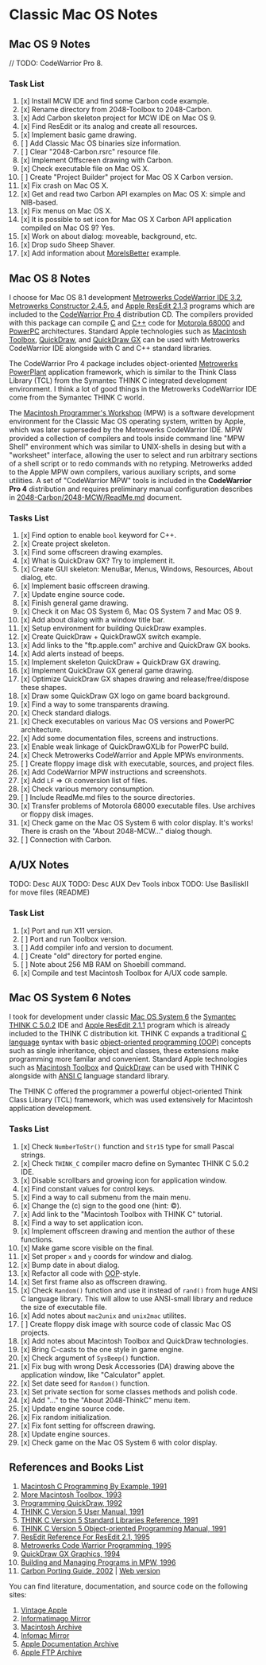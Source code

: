 Classic Mac OS Notes
====================

## Mac OS 9 Notes

// TODO: CodeWarrior Pro 8.

### Task List

1. [x] Install MCW IDE and find some Carbon code example.
2. [x] Rename directory from 2048-Toolbox to 2048-Carbon.
3. [x] Add Carbon skeleton project for MCW IDE on Mac OS 9.
4. [x] Find ResEdit or its analog and create all resources.
5. [x] Implement basic game drawing.
6. [ ] Add Classic Mac OS binaries size information.
7. [ ] Clear "2048-Carbon.rsrc" resource file.
8. [x] Implement Offscreen drawing with Carbon.
9. [x] Check executable file on Mac OS X.
10. [ ] Create "Project Builder" project for Mac OS X Carbon version.
11. [x] Fix crash on Mac OS X.
12. [x] Get and read two Carbon API examples on Mac OS X: simple and NIB-based.
13. [x] Fix menus on Mac OS X.
14. [x] It is possible to set icon for Mac OS X Carbon API application compiled on Mac OS 9? Yes.
15. [x] Work on about dialog: moveable, background, etc.
16. [x] Drop sudo Sheep Shaver.
17. [x] Add information about [MoreIsBetter](http://mirror.informatimago.com/next/developer.apple.com/samplecode/MoreIsBetter/index.html) example.

## Mac OS 8 Notes

I choose for Mac OS 8.1 development [Metrowerks CodeWarrior IDE 3.2](https://en.wikipedia.org/wiki/CodeWarrior), [Metrowerks Constructor 2.4.5](https://en.wikipedia.org/wiki/PowerPlant), and [Apple ResEdit 2.1.3](https://en.wikipedia.org/wiki/ResEdit) programs which are included to the [CodeWarrior Pro 4](https://macintoshgarden.org/apps/codewarrior-pro-4) distribution CD. The compilers provided with this package can compile [С](https://en.wikipedia.org/wiki/C_(programming_language)) and [C++](https://en.wikipedia.org/wiki/C%2B%2B) code for [Motorola 68000](https://en.wikipedia.org/wiki/Motorola_68000) and [PowerPC](https://en.wikipedia.org/wiki/PowerPC) architectures. Standard Apple technologies such as [Macintosh Toolbox](https://en.wikipedia.org/wiki/Macintosh_Toolbox), [QuickDraw](https://en.wikipedia.org/wiki/QuickDraw), and [QuickDraw GX](https://en.wikipedia.org/wiki/QuickDraw_GX) can be used with Metrowerks CodeWarrior IDE alongside with C and C++ standard libraries.

The CodeWarrior Pro 4 package includes object-oriented [Metrowerks PowerPlant](https://en.wikipedia.org/wiki/PowerPlant) application framework, which is similar to the Think Class Library (TCL) from the Symantec THINK C integrated development environment. I think a lot of good things in the Metrowerks CodeWarrior IDE come from the Symantec THINK C world.

The [Macintosh Programmer's Workshop](https://en.wikipedia.org/wiki/Macintosh_Programmer%27s_Workshop) (MPW) is a software development environment for the Classic Mac OS operating system, written by Apple, which was later superseded by the Metrowerks CodeWarrior IDE. MPW provided a collection of compilers and tools inside command line "MPW Shell" environment which was similar to UNIX-shells in desing but with a "worksheet" interface, allowing the user to select and run arbitrary sections of a shell script or to redo commands with no retyping. Metrowerks added to the Apple MPW own compilers, various auxiliary scripts, and some utilities. A set of "CodeWarrior MPW" tools is included in the **CodeWarrior Pro 4** distribution and requires preliminary manual configuration describes in [2048-Carbon/2048-MCW/ReadMe.md](../2048-Carbon/2048-MCW/ReadMe.md) document.

### Tasks List

1. [x] Find option to enable `bool` keyword for C++.
2. [x] Create project skeleton.
3. [x] Find some offscreen drawing examples.
4. [x] What is QuickDraw GX? Try to implement it.
5. [x] Create GUI skeleton: MenuBar, Menus, Windows, Resources, About dialog, etc.
6. [x] Implement basic offscreen drawing.
7. [x] Update engine source code.
8. [x] Finish general game drawing.
9. [x] Check it on Mac OS System 6, Mac OS System 7 and Mac OS 9.
10. [x] Add about dialog with a window title bar.
11. [x] Setup environment for building QuickDraw examples.
12. [x] Create QuickDraw + QuickDrawGX switch example.
13. [x] Add links to the "ftp.apple.com" archive and QuickDraw GX books.
14. [x] Add alerts instead of beeps.
15. [x] Implement skeleton QuickDraw + QuickDraw GX drawing.
16. [x] Implement QuickDraw GX general game drawing.
17. [x] Optimize QuickDraw GX shapes drawing and release/free/dispose these shapes.
18. [x] Draw some QuickDraw GX logo on game board background.
19. [x] Find a way to some transparents drawing.
20. [x] Check standard dialogs.
21. [x] Check executables on various Mac OS versions and PowerPC architecture.
22. [x] Add some documentation files, screens and instructions.
23. [x] Enable weak linkage of QuickDrawGXLib for PowerPC build.
24. [x] Check Metrowerks CodeWarrior and Apple MPWs environments.
25. [ ] Create floppy image disk with executable, sources, and project files.
26. [x] Add CodeWarrior MPW instructions and screenshots.
27. [x] Add `LF` => `CR` conversion list of files.
28. [x] Check various memory consumption.
29. [ ] Include ReadMe.md files to the source directories.
30. [x] Transfer problems of Motorola 68000 executable files. Use archives or floppy disk images.
31. [x] Check game on the Mac OS System 6 with color display. It's works! There is crash on the "About 2048-MCW..." dialog though.
32. [ ] Connection with Carbon.

## A/UX Notes

TODO: Desc AUX
TODO: Desc AUX Dev Tools inbox
TODO: Use BasiliskII for move files (README)

### Task List

1. [x] Port and run X11 version.
2. [ ] Port and run Toolbox version.
3. [ ] Add compiler info and version to document.
4. [ ] Create "old" directory for ported engine.
5. [ ] Note about 256 MB RAM on Shoebill command.
6. [x] Compile and test Macintosh Toolbox for A/UX code sample.

## Mac OS System 6 Notes

I took for development under classic [Mac OS System 6](https://en.wikipedia.org/wiki/System_6) the [Symantec THINK C 5.0.2](https://en.wikipedia.org/wiki/THINK_C) IDE and [Apple ResEdit 2.1.1](https://en.wikipedia.org/wiki/ResEdit) program which is already included to the THINK C distribution kit. THINK C expands a traditional [C language](https://en.wikipedia.org/wiki/C_(programming_language)) syntax with basic [object-oriented programming (OOP)](https://en.wikipedia.org/wiki/Object-oriented_programming) concepts such as single inheritance, object and classes, these extensions make programming more familar and convenient. Standard Apple technologies such as [Macintosh Toolbox](https://en.wikipedia.org/wiki/Macintosh_Toolbox) and [QuickDraw](https://en.wikipedia.org/wiki/QuickDraw) can be used with THINK C alongside with [ANSI C](https://en.wikipedia.org/wiki/ANSI_C) language standard library.

The THINK C offered the programmer a powerful object-oriented Think Class Library (TCL) framework, which was used extensively for Macintosh application development.

### Tasks List

1. [x] Check `NumberToStr()` function and `Str15` type for small Pascal strings.
2. [x] Check `THINK_C` compiler macro define on Symantec THINK C 5.0.2 IDE.
3. [x] Disable scrollbars and growing icon for application window.
4. [x] Find constant values for control keys.
5. [x] Find a way to call submenu from the main menu.
6. [x] Change the (c) sign to the good one (hint: ©).
7. [x] Add link to the "Macintosh Toolbox with THINK C" tutorial.
8. [x] Find a way to set application icon.
9. [x] Implement offscreen drawing and mention the author of these functions.
10. [x] Make game score visible on the final.
11. [x] Set proper `x` and `y` coords for window and dialog.
12. [x] Bump date in about dialog.
13. [x] Refactor all code with [OOP](https://en.wikipedia.org/wiki/Object-oriented_programming)-style.
14. [x] Set first frame also as offscreen drawing.
15. [x] Check `Random()` function and use it instead of `rand()` from huge ANSI C language library. This will allow to use ANSI-small library and reduce the size of executable file.
16. [x] Add notes about `mac2unix` and `unix2mac` utilites.
17. [ ] Create floppy disk image with source code of classic Mac OS projects.
18. [x] Add notes about Macintosh Toolbox and QuickDraw technologies.
19. [x] Bring C-casts to the one style in game engine.
20. [x] Check argument of `SysBeep()` function.
21. [x] Fix bug with wrong Desk Accessories (DA) drawing above the application window, like "Calculator" applet.
22. [x] Set date seed for `Random()` function.
23. [x] Set private section for some classes methods and polish code.
24. [x] Add "..." to the "About 2048-ThinkC" menu item.
25. [x] Update engine source code.
26. [x] Fix random initialization.
27. [x] Fix font setting for offscreen drawing.
28. [x] Update engine sources.
29. [x] Check game on the Mac OS System 6 with color display.

## References and Books List

1. [Macintosh C Programming By Example, 1991](https://vintageapple.org/macprogramming/pdf/Macintosh_C_Programming_By_Example_1991.pdf)
2. [More Macintosh Toolbox, 1993](http://mirror.informatimago.com/next/developer.apple.com/documentation/mac/pdf/MoreMacintoshToolbox.pdf)
3. [Programming QuickDraw, 1992](https://vintageapple.org/macprogramming/pdf/Programming_QuickDraw_1992.pdf)
4. [THINK C Version 5 User Manual, 1991](http://mirror.macintosharchive.org/max1zzz.co.uk/+Mac%20OS%20Classic/Programming/THINK%20Pascal/Think_C_Version_5_User_Manual_1991.pdf)
5. [THINK C Version 5 Standard Libraries Reference, 1991](http://mirror.macintosharchive.org/max1zzz.co.uk/+Mac%20OS%20Classic/Programming/THINK%20Pascal/Think_C_Version_5_Standard_Libraries_Reference_1991.pdf)
6. [THINK C Version 5 Object-oriented Programming Manual, 1991](http://mirror.macintosharchive.org/max1zzz.co.uk/+Mac%20OS%20Classic/Programming/THINK%20Pascal/Think_C_Version_5_Object-Oriented_Programming_Manual_1991.pdf)
7. [ResEdit Reference For ResEdit 2.1, 1995](https://developer.apple.com/library/archive/documentation/mac/pdf/ResEditReference.pdf)
8. [Metrowerks Code Warrior Programming, 1995](https://vintageapple.org/macprogramming/pdf/Metrowerks_Code_Worrior_Programming_1995.pdf)
9. [QuickDraw GX Graphics, 1994](https://vintageapple.org/inside_r/pdf/QD_GX_Graphics_1994.pdf)
10. [Building and Managing Programs in MPW, 1996](https://sites.google.com/site/macintoshprogrammersworkshop/files)
11. [Carbon Porting Guide, 2002](http://mirror.informatimago.com/next/developer.apple.com/documentation/Carbon/Conceptual/carbon_porting_guide/carbonporting.pdf) | [Web version](https://developer.apple.com/library/archive/documentation/Carbon/Conceptual/carbon_porting_guide/cpg_intro_struct/cpg_intro_struct.html#//apple_ref/doc/uid/TP30000991)

You can find literature, documentation, and source code on the following sites:

1. [Vintage Apple](https://vintageapple.org/)
2. [Informatimago Mirror](http://mirror.informatimago.com/next/developer.apple.com/documentation/)
3. [Macintosh Archive](http://mirror.macintosharchive.org/max1zzz.co.uk/+Mac%20OS%20Classic/)
4. [Infomac Mirror](http://ftp.knoppix.nl/infomac/)
5. [Apple Documentation Archive](https://developer.apple.com/library/archive/navigation/)
6. [Apple FTP Archive](https://macintoshgarden.org/apps/ftpapplecom-archive)
